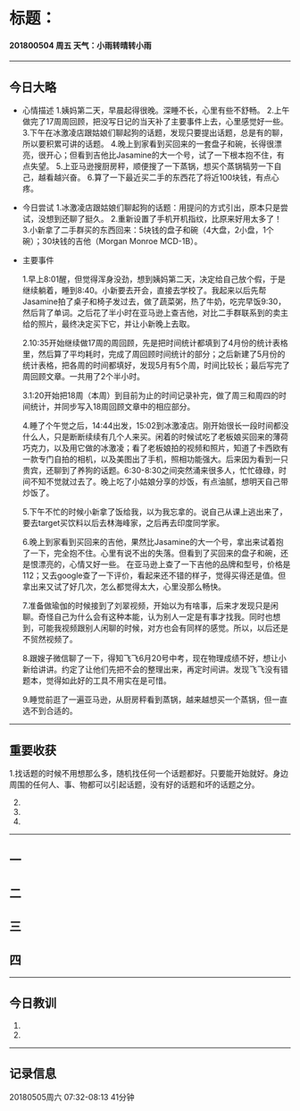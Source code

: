 # 标题：

#### 201800504  周五   天气：小雨转晴转小雨

***
## 今日大略

* 心情描述
1.姨妈第二天，早晨起得很晚。深睡不长，心里有些不舒畅。
2.上午做完了17周周回顾，把没写日记的当天补了主要事件上去，心里感觉好一些。
3.下午在冰激凌店跟姑娘们聊起狗的话题，发现只要提出话题，总是有的聊，所以要积累可讲的话题。
4.晚上到家看到买回来的一套盘子和碗，长得很漂亮，很开心；但看到吉他比Jasamine的大一个号，试了一下根本抱不住，有点失望。
5.上亚马逊搜厨房秤，顺便搜了一下蒸锅，想买个蒸锅犒劳一下自己，越看越兴奋。
6.算了一下最近买二手的东西花了将近100块钱，有点心疼。

* 今日尝试
1.冰激凌店跟姑娘们聊起狗的话题：用提问的方式引出，原本只是尝试，没想到还聊了挺久。
2.重新设置了手机开机指纹，比原来好用太多了！
3.小新拿了二手群买的东西回来：5块钱的盘子和碗（4大盘，2小盘，1个碗）；30块钱的吉他（Morgan Monroe MCD-1B）。

* 主要事件

  1.早上8:01醒，但觉得浑身没劲，想到姨妈第二天，决定给自己放个假，于是继续躺着，睡到8:40。小新要去开会，直接去学校了。我起来以后先帮Jasamine拍了桌子和椅子发过去，做了蔬菜粥，热了牛奶，吃完早饭9:30，然后背了单词。之后花了半小时在亚马逊上查吉他，对比二手群联系到的卖主给的照片，最终决定买下它，并让小新晚上去取。

  2.10:35开始继续做17周的周回顾，先是把时间统计都填到了4月份的统计表格里，然后算了平均耗时，完成了周回顾时间统计的部分；之后新建了5月份的统计表格，把各周的时间都填好，发现5月有5个周，时间比较长；最后写完了周回顾文章。一共用了2个半小时。

  3.1:20开始把18周（本周）到目前为止的时间记录补完，做了周三和周四的时间统计，并同步写入18周回顾文章中的相应部分。

  4.睡了个午觉之后，14:44出发，15:02到冰激凌店。刚开始很长一段时间都没什么人，只是断断续续有几个人来买。闲着的时候试吃了老板娘买回来的薄荷巧克力，以及用它做的冰激凌；看了老板娘拍的视频和照片，知道了卡西欧有一款专门自拍的相机，以及美图出了手机，照相功能强大。后来因为看到一只贵宾，还聊到了养狗的话题。6:30-8:30之间突然涌来很多人，忙忙碌碌，时间不知不觉就过去了。晚上吃了小姑娘分享的炒饭，有点油腻，想明天自己带炒饭了。

  5.下午不忙的时候小新拿了饭给我，以为我忘拿的。说自己从课上逃出来了，要去target买饮料以后去林海峰家，之后再去印度同学家。

  6.晚上到家看到买回来的吉他，果然比Jasamine的大一个号，拿出来试着抱了一下，完全抱不住。心里有说不出的失落。但看到了买回来的盘子和碗，还是恨漂亮的，心情又好一些。
  在亚马逊上查了一下吉他的品牌和型号，价格是112；又去google查了一下评价，看起来还不错的样子，觉得买得还是值。但拿出来又试了好几次，怎么都觉得太大，心里没那么畅快。

  7.准备做瑜伽的时候接到了刘翠视频，开始以为有啥事，后来才发现只是闲聊。奇怪自己为什么会有这种本能，认为别人一定是有事才找我。同时也想到，可能我视频跟别人闲聊的时候，对方也会有同样的感觉。所以，以后还是不贸然视频了。

  8.跟嫂子微信聊了一下，得知飞飞6月20号中考，现在物理成绩不好，想让小新给讲讲。约定了让他们先把不会的整理出来，再定时间讲。发现飞飞没有错题本，觉得如此好的工具不用实在是可惜。

  9.睡觉前逛了一遍亚马逊，从厨房秤看到蒸锅，越来越想买一个蒸锅，但一直选不到合适的。

***
## 重要收获

1.找话题的时候不用想那么多，随机找任何一个话题都好。只要能开始就好。身边周围的任何人、事、物都可以引起话题，没有好的话题和坏的话题之分。

2.

3.

4.
***
## 一

## 二

## 三

## 四
***
## 今日教训

1.

2.

***
## 记录信息

20180505周六 07:32-08:13    41分钟
